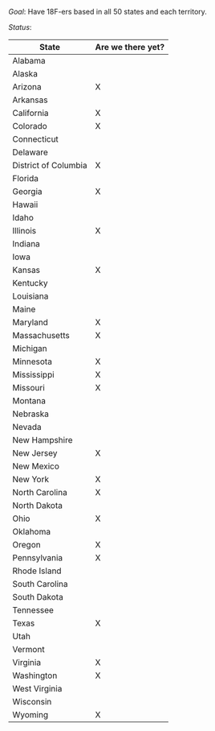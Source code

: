 
*Goal*:  Have 18F-ers based in all 50 states and each territory.  

*Status*:

| State | Are we there yet?  | 
|---|---|
| Alabama  |   |
| Alaska  |   |
| Arizona  | X  |
| Arkansas  |   |
| California  | X  |
| Colorado  | X  |
| Connecticut  |   |
| Delaware  |   |
| District of Columbia  | X  |
| Florida  |   |
| Georgia  |  X |
| Hawaii  |   |
| Idaho  |   |
| Illinois  | X  |
| Indiana  |   |
| Iowa  |   |
| Kansas  | X |
| Kentucky  |   |
| Louisiana  |   |
| Maine  |   |
| Maryland  |  X |
| Massachusetts  | X  |
| Michigan  |   |
| Minnesota  |X |
| Mississippi  |  X |
| Missouri  | X  |
| Montana  |   |
| Nebraska  |   |
| Nevada  |   |
| New Hampshire |   | 
| New Jersey  |  X |
| New Mexico  |   |
| New York  |  X |
| North Carolina  | X  |
| North Dakota  |   |
| Ohio  | X  |
| Oklahoma  |   |
| Oregon  | X  |
| Pennsylvania  |  X |
| Rhode Island  |   |
| South Carolina  |   |
| South Dakota  |   |
| Tennessee  |   |
| Texas  | X  |
| Utah  |   |
| Vermont  |   |
| Virginia  | X  |
| Washington  | X  |
| West Virginia  |   |
| Wisconsin  |   |
| Wyoming | X |
